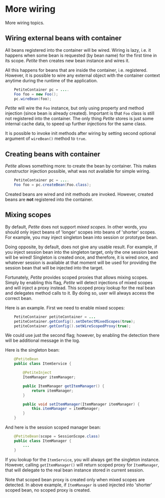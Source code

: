 # More wiring

More wiring topics.

## Wiring external beans with container

All beans registered into the container will be wired. Wiring is lazy,
i.e. it happens when some bean is requested (by bean name) for the first
time in its scope. *Petite* then creates new bean instance and wires it.

All this happens for beans that are inside the container, i.e.
registered. However, it is possible to wire any external object with the
container context anytime during the runtime of the application.

~~~~~ java
    PetiteContainer pc = ....
    Foo foo = new Foo();
    pc.wireBean(foo);
~~~~~

*Petite* will wire the `Foo` instance, but only using property and
method injection (since bean is already created). Important is that
`Foo` class is still not registered into the container. The only thing
*Petite* stores is just some internal cache data, to speed up further
injections for the same class.

It is possible to invoke init methods after wiring by setting second
optional argument of `wireBean()` method to `true`.

## Creating beans with container

*Petite* allows something more: to create the bean by container. This
makes constructor injection possible, what was not available for simple
wiring.

~~~~~ java
    PetiteContainer pc = ....
    Foo foo = pc.createBean(Foo.class);
~~~~~

Created beans are wired and init methods are invoked. However, created
beans are **not** registered into the container.

## Mixing scopes

By default, *Petite* does not support *mixed scopes*. In other words,
you should only inject beans of \'longer\' scopes into beans of
\'shorter\' scopes. For example, you may inject singleton bean into
session or prototype bean.

Doing opposite, by default, does not give any usable result. For
example, if you inject session bean into the singleton target, only the
one session bean will be wired! Singleton is created once, and
therefore, it is wired once, and whatever session is available at that
moment will be used for providing the session bean that will be injected
into the target.

Fortunately, *Petite* provides scoped proxies that allows mixing scopes.
Simply by enabling this flag, *Petite* will detect injections of mixed
scopes and will inject a proxy instead. This scoped proxy lookup for the
real bean and delegates method calls to it. By doing so, user will
always access the correct bean.

Here is an example. First we need to enable mixed scopes:

~~~~~ java
    PetiteContainer petiteContainer = ...
    petiteContainer.getConfig().setDetectMixedScopes(true);
    petiteContainer.getConfig().setWireScopedProxy(true);
~~~~~

We could use just the second flag; however, by enabling the detection
there will be additional message in the log.

Here is the singleton bean:

~~~~~ java
    @PetiteBean
    public class ItemService {

    	@PetiteInject
    	ItemManager itemManager;

    	public ItemManager getItemManager() {
    		return itemManager;
    	}

    	public void setItemManager(ItemManager itemManager) {
    		this.itemManager = itemManager;
    	}
    }
~~~~~

And here is the session scoped manager bean:

~~~~~ java
    @PetiteBean(scope = SessionScope.class)
    public class ItemManager {
    	...
    }
~~~~~

If you lookup for the `ItemService`, you will always get the singleton
instance. However, calling `getItemManager()` will return scoped proxy
for `ItemManager`, that will delegate to the real bean instance stored
in current session.

Note that scoped bean proxy is created only when mixed scopes are
detected. In above example, if `ItemManager` is used injected into
\'shorter\' scoped bean, no scoped proxy is created.
